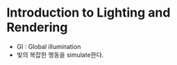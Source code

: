 Introduction to Lighting and Rendering
====================================

- GI : Global illumination
- 빛의 복잡한 행동을 simulate한다. 